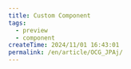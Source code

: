 ```yaml
---
title: Custom Component
tags:
  - preview
  - component
createTime: 2024/11/01 16:43:01
permalink: /en/article/OCG_JPAj/
---
```


<CustomComponent />
